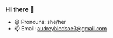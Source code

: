 ### Hi there 👋


- 😄 Pronouns: she/her
- 📫 Email: audreybledsoe3@gmail.com


<!--

**abled007/abled007** is a ✨ _special_ ✨ repository because its `README.md` (this file) appears on your GitHub profile.

- 🔭 I’m currently 
- 🌱 I’m currently 
- 👯 I’m looking to collaborate on 
- 🤔 I’m looking for help with
- 💬 Ask me about 
- ⚡ Fun fact: 
- 👀 I’m interested in 
- 💞️ I’m looking to collaborate on 
--->

 
